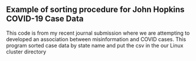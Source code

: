 ## Example of sorting procedure for John Hopkins COVID-19 Case Data
This code is from my recent journal submission where we are attempting to developed an association between misinformation and COVID cases.
This program sorted case data by state name and put the csv in the our Linux cluster directory  
